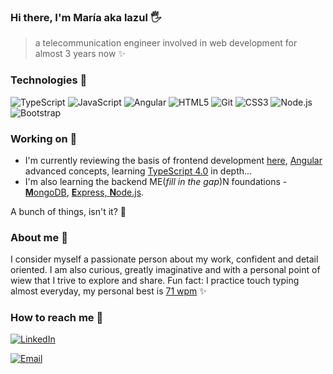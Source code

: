 ### Hi there, I'm María aka lazul 🖐

> a telecommunication engineer involved in web development for almost 3 years now :sparkles:

### Technologies 💎

![TypeScript](https://img.shields.io/badge/-TypeScript-%237d0633?logo=typescript&logoColor=white)
![JavaScript](https://img.shields.io/badge/-JavaScript-%23ed6663?logo=javascript&logoColor=whitesmoke)
![Angular](https://img.shields.io/badge/-Angular-%234e89ae?logo=angular&logoColor=whitesmoke)
![HTML5](https://img.shields.io/badge/-HTML5-%23ffa372?logo=html5&logoColor=%23290001)
![Git](https://img.shields.io/badge/-Git-%237d0633?logo=git&logoColor=white)
![CSS3](https://img.shields.io/badge/-CSS3-%23ed6663?logo=CSS3&logoColor=white)
![Node.js](https://img.shields.io/badge/-Node.js-%234e89ae?logo=node.js&logoColor=whitesmoke)
![Bootstrap](https://img.shields.io/badge/-Bootstrap-%23ffa372?logo=bootstrap&logoColor=%23290001)

### Working on 🌸
- I'm currently reviewing the basis of frontend development [here](https://openwebinars.net/academia/carrera/frontend-developer/), [Angular](https://www.udemy.com/course/angular-avanzado-fernando-herrera) advanced concepts, learning [TypeScript 4.0](https://www.makigas.es/series/typescript) in depth...
- I'm also learning the backend ME(*fill in the gap*)N foundations - [**M**ongoDB](https://university.mongodb.com), [**E**xpress, **N**ode.js](https://www.udemy.com/course/node-de-cero-a-experto).

A bunch of things, isn't it? 🤟

### About me 🍵

I consider myself a passionate person about my work, confident and detail oriented. I am also curious, greatly imaginative and with a personal point of wiew that I trive to explore and share.
Fun fact: I practice touch typing almost everyday, my personal best is [71 wpm](https://img.10fastfingers.com/speedtests/generate_screenshot_result/5_71_354_354_0_70_0_20) ✨

### How to reach me 🍻

<a href="https://www.linkedin.com/in/mariasanchezcarvajal/" target="_blank"><img alt="LinkedIn" src="https://img.shields.io/badge/-LinkedIn-%234e89ae?logo=linkedin&logoColor=whitesmoke"></a>

<a href="mailto:msanchez.telecom@gmail.com" target="_blank"><img alt="Email" src="https://img.shields.io/badge/-Email-%23c26565?logo=gmail&logoColor=white"></a>
